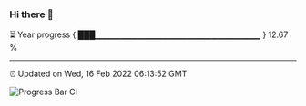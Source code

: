 ### Hi there 👋

⏳ Year progress { ███▁▁▁▁▁▁▁▁▁▁▁▁▁▁▁▁▁▁▁▁▁▁▁▁▁▁▁ } 12.67 %

---

⏰ Updated on Wed, 16 Feb 2022 06:13:52 GMT

![Progress Bar CI](https://github.com/liununu/liununu/workflows/Progress%20Bar%20CI/badge.svg)
